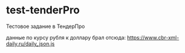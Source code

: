 # test-tenderPro
Тестовое задание в ТендерПро

данные по курсу рубля к доллару брал отсюда: https://www.cbr-xml-daily.ru/daily_json.js

